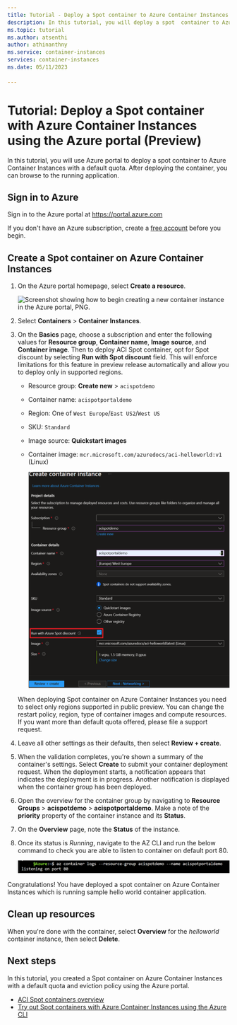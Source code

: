 ```yaml
---
title: Tutorial - Deploy a Spot container to Azure Container Instances via Azure portal
description: In this tutorial, you will deploy a spot  container to Azure Container Instances via Azure portal.
ms.topic: tutorial
ms.author: atsenthi
author: athinanthny
ms.service: container-instances
services: container-instances
ms.date: 05/11/2023

---
```


# Tutorial: Deploy a Spot container with Azure Container Instances using the Azure portal (Preview)

In this tutorial, you will use Azure portal to deploy a spot container to Azure Container Instances with a default quota. After deploying the container, you can browse to the running application. 


## Sign in to Azure 

Sign in to the Azure portal at https://portal.azure.com

If you don't have an Azure subscription, create a [free account][azure-free-account] before you begin.

## Create a Spot container on Azure Container Instances 

1. On the Azure portal homepage, select **Create a resource**.

      ![Screenshot showing how to begin creating a new container instance in the Azure portal, PNG.](media/container-instances-quickstart-portal/quickstart-portal-create-resource.png)

1. Select **Containers** > **Container Instances**.

1. On the **Basics** page, choose a subscription and enter the following values for **Resource group**, **Container name**, **Image source**, and **Container image**. Then to deploy ACI Spot container, opt for Spot discount by selecting **Run with Spot discount** field. This will enforce limitations for this feature in preview release automatically and allow you to deploy only in supported regions.

   * Resource group: **Create new** > `acispotdemo`
   * Container name: `acispotportaldemo`
   * Region: One of `West Europe`/`East US2`/`West US`
   * SKU: `Standard`
   * Image source: **Quickstart images**
   * Container image: `mcr.microsoft.com/azuredocs/aci-helloworld:v1` (Linux)

      ![Screenshot of the priority selection of a container group, PNG.](media/container-instances-spot-containers-tutorials/spot-create-portal-ui-basic.png)

   When deploying Spot container on Azure Container Instances you need to select only regions supported in public preview. You can change the restart policy, region, type of container images and compute resources. If you want more than default quota offered, please file a support request.
 
1. Leave all other settings as their defaults, then select **Review + create**.

1. When the validation completes, you're shown a summary of the container's settings. Select **Create** to submit your container deployment request. When the deployment starts, a notification appears that indicates the deployment is in progress. Another notification is displayed when the container group has been deployed.

1. Open the overview for the container group by navigating to **Resource Groups** > **acispotdemo** > **acispotportaldemo**. Make a note of the **priority** property of the container instance and its **Status**.

1. On the **Overview** page, note the **Status** of the instance.

1. Once its status is *Running*, navigate to the AZ CLI and run the below command to check you are able to listen to container on default port 80. 

      ![Screenshot of output from container logs post successful deployment to show helloworld container application running, PNG.](media/container-instances-spot-containers-tutorials/aci-spot-portal-demo-show-container-logs.png)

Congratulations! You have deployed a spot container on Azure Container Instances which is running sample hello world container application. 

## Clean up resources

When you're done with the container, select **Overview** for the *helloworld* container instance, then select **Delete**.

## Next steps

In this tutorial, you created a Spot container on Azure Container Instances with a default quota and eviction policy using the Azure portal.

* [ACI Spot containers overview](container-instances-spot-containers-overview.md)
* [Try out Spot containers with Azure Container Instances using the Azure CLI](container-instances-tutorial-deploy-spot-containers-cli.md)

<!-- LINKS - External -->
[azure-free-account]: https://azure.microsoft.com/free/
